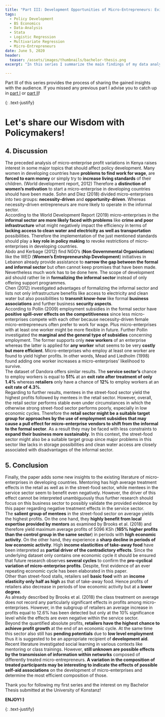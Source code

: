 ```yaml
---
title: "Part III: Development Opportunities of Micro-Entrepreneurs: Evidence from Kenya"
tags:
  - Policy Development
  - BS Economics
  - Data-Analysis
  - Stata
  - Logistic Regression
  - Multivariate Regression
  - Micro-Entrepreneurs
date: June 5, 2020
header:
  teaser: /assets/images/thumbnails/bachelor-thesis.png
excerpt: "In this series I summarize the main findings of my data analysis according micro-entrepreneurs in Kenya"

---
```


Part III of this series provides the process of sharing the gained insights with the audience. If you missed any previous part I advise you to catch up in [part I](https://lhagels.github.io/PART-I-Development-Opportunities-of-Micro-Entrepreneurs-Evidence-from-Kenya/) or [part II](https://lhagels.github.io/Part-II-Development-Opportunities-of-Micro-Entrepreneurs-Evidence-from-Kenya/)!

{: .text-justify}
# Let's share our Wisdom with Policymakers!

## 4. Discussion
The preceded analysis of micro-enterprise profit variations in Kenya raises interest in some major topics that should affect policy development.
Many women in developing countries have **problems to find work for wage**, are **forced to earn money** or simply try to **increase living standards** of their children. (World development report, 2012) Therefore a **distinction of women’s motivation** to start a micro-enterprise in developing countries should have been made. Sohn and Diez (2018) divided micro-enterprises into two groups: **necessity-driven** and **opportunity-driven**. Whereas necessity-driven entrepreneurs are more likely to operate in the informal sector.  
According to the World Development Report (2019) micro-enterprises in the **informal sector are more likely faced with problems** like **crime and poor infrastructure** what might negatively impact the efficiency in terms of **lacking access to clean water and electricity as well as transportation** possibilities. Therefore the implementation of the just mentioned standards should play a **key role in policy making** to revoke restrictions of micro-enterprises in developing countries.  
Abdo and Kerbage (2012) find NGO’s (**Non Governmental Organisations**) like the WED (**Women’s Entrepreneurship Development**) initiatives in Lebanon already provide assistance to **narrow the gap between the formal and informal sector** but often cannot keep promises that have been made. Nevertheless much work has to be done here. The scope of development aid should rather lie in **formalizing the informal sector** instead of only offering support programmes.  
Chen (2012) investigated advantages of formalizing the informal sector and lists not only infrastructure benefits like access to electricity and clean water but also possibilities to **transmit know-how** like formal **business associations** and further business **security aspects**.  
According to Pollin (2009) employment subsidies in the formal sector have **positive spill-over effects on the competitiveness** since less micro-enterprises compete with each other because necessity-driven female micro-entrepreneurs often prefer to work for wage. Plus micro-enterprises with at least one worker might be more flexible in future. Further Pollin investigated the **marginal and the general type of subsidies** concerning employment. The former supports only **new workers** of an enterprise whereas the latter is applied for **any worker** what seems to be very **costly but more efficient**. Micro-enterprises who employ at least one worker are found to yield higher profits. In other words, Mead and Liedholm (1998) found adding one worker increases a micro-enterprises’ likelihood to survive.  
The dataset of Dandora offers similar results. The **service sector’s** chance to employ workers is equal to **51%** at an **exit rate after treatment of only 1.4%** whereas **retailers** only have a chance of **12%** to employ workers at an **exit rate of 4.3%**.  
Regarding to further results, mentees in the street-food sector yield the highest profits followed by mentees in the retail sector. However, overall, the retail sector performs stable even under circumstances in which the otherwise strong street-food sector performs poorly, especially in low economic cycles. Therefore the **retail sector might be a suitable target group for approaches by the use of employment subsidies that may cause a pull effect for micro-enterprise vendors to shift from the informal to the formal sector**. As a result they may be faced with less constraints to **expand their business more sustainably**. In this context, the street-food sector might also be a suitable target group since major problems in this sector like lacks in storage possibilities and clean water access are closely associated with disadvantages of the informal sector.

## 5. Conclusion
Finally, the paper adds some new insights to the existing literature of micro-enterprises in developing countries.
Mentoring has high average treatment effects in the retail as well as in the street-food sector, while mentees in the service sector seem to benefit even negatively. However, the driver of this effect cannot be interpreted unambiguously thus further research should focus on this business sector to possibly validate the provided evidence by this paper regarding negative treatment effects in the service sector.  
The **salient group of mentees** in the street-food sector on average yields the highest profits. On the one hand, they **highly benefit from local expertise provided by mentors** as examined by Brooks et al. (2018) and therefore yield maximum average profits of 5096 KSh (**165% higher profits than the control group in the same sector**) in periods with **high economic activity**. On the other hand, they experience a **sharp decline in periods of low economic activity**. High **income elasticities of take-away food** have been interpreted as **partial driver of the contradictory effects**. Since the underlying dataset only contains one economic cycle it should be ensured that future research observes **several cycles** to confirm the **pro-cyclical variation of micro-enterprise profits**. Despite, first evidence of an ever repeating economic cycle has been elaborated in this paper.  
Other than street-food stalls, retailers sell **basic food** with an **income elasticity only half as high** as that of take-away food. Hence profits of retailers also decrease in periods of low economic activity but at a **lower degree**.  
As already described by Brooks et al. (2018) the class treatment on average does not record any particularly significant effects in profits among micro-enterprises. However, in the subgroup of retailers an average increase in profits equal to 12.6% has been detected but only at the 10% significance level while the effects are even negative within the service sector.  
Beyond the quantified absolute profits, **retailers have the highest chance to achieve profit growth** at the end of an economic cycle. At the same time this sector also still has **pending potentials** due to **low level employment** thus it is suggested to be an appropriate recipient of **development aid**.  
Recent literature investigated social learning in various contexts like mentoring or class trainings. However, **still unknown are possible effects by the transmission of information within networks** composed of differently treated micro-entrepreneurs. **A variation in the composition of treated participants may be interesting to indicate the effects of possible self-aid associations** on the development of micro-enterprises and determine the most efficient composition of those.

Thank you for following my first series and the interest on my Bachelor Thesis submitted at the University of Konstanz!

**ENJOY!:)**

{: .text-justify}
